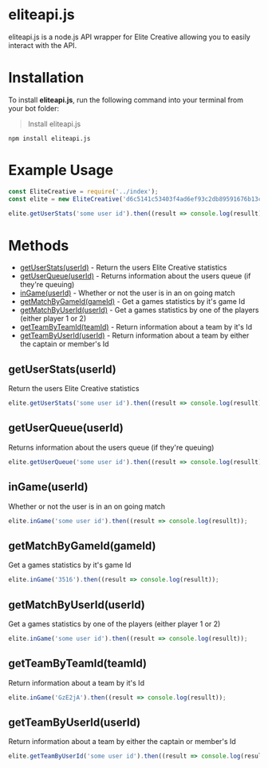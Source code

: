 # eliteapi.js

eliteapi.js is a node.js API wrapper for Elite Creative allowing you to easily interact with the API.

# Installation
To install **eliteapi.js**, run the following command into your terminal from your bot folder:
> Install eliteapi.js
~~~~
npm install eliteapi.js
~~~~

# Example Usage
```js
const EliteCreative = require('../index');
const elite = new EliteCreative('d6c5141c53403f4ad6ef93c2db89591676b13c4a'); // Generate your API key at https://elitescrims.xyz/developer

elite.getUserStats('some user id').then((result => console.log(resullt));
```

# Methods

* [getUserStats(userId)](https://github.com/ZerlsDev/eliteapi.js/#getuserstatsuserid) - Return the users Elite Creative statistics
* [getUserQueue(userId)](https://github.com/ZerlsDev/eliteapi.js/#getuserqueueuserid) - Returns information about the users queue (if they're queuing)
* [inGame(userId)](https://github.com/ZerlsDev/eliteapi.js/#ingameuserid) - Whether or not the user is in an on going match
* [getMatchByGameId(gameId)](https://github.com/ZerlsDev/eliteapi.js/#getmatchbygameidgameid) - Get a games statistics by it's game Id
* [getMatchByUserId(userId)](https://github.com/ZerlsDev/eliteapi.js/#getmatchbyuseriduserid) - Get a games statistics by one of the players (either player 1 or 2) 
* [getTeamByTeamId(teamId)](https://github.com/ZerlsDev/eliteapi.js/#getteambyteamidteamid) - Return information about a team by it's Id
* [getTeamByUserId(userId)](https://github.com/ZerlsDev/eliteapi.js/#getteambyuseriduserid) - Return information about a team by either the captain or member's Id

## getUserStats(userId)
Return the users Elite Creative statistics
```js
elite.getUserStats('some user id').then((result => console.log(resullt));
```

## getUserQueue(userId)
Returns information about the users queue (if they're queuing)
```js
elite.getUserQueue('some user id').then((result => console.log(resullt));
```

## inGame(userId)
Whether or not the user is in an on going match
```js
elite.inGame('some user id').then((result => console.log(resullt));
```

## getMatchByGameId(gameId)
Get a games statistics by it's game Id
```js
elite.inGame('3516').then((result => console.log(resullt));
```

## getMatchByUserId(userId)
Get a games statistics by one of the players (either player 1 or 2) 
```js
elite.inGame('some user id').then((result => console.log(resullt));
```

## getTeamByTeamId(teamId)
Return information about a team by it's Id
```js
elite.inGame('GzE2jA').then((result => console.log(resullt));
```

## getTeamByUserId(userId)
Return information about a team by either the captain or member's Id
```js
elite.getTeamByUserId('some user id').then((result => console.log(resullt));
```
